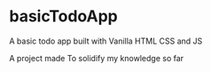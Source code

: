 # basicTodoApp

A basic todo app built with Vanilla HTML CSS and JS

A project made To solidify my knowledge so far
